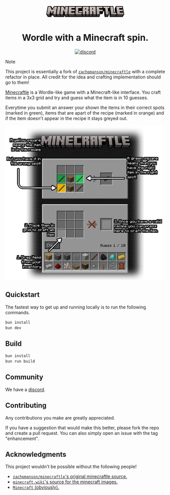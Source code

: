 <div align="center">
  <a href="https://minecraftle2.vercel.app">
    <img src="./app/assets/logo.webp" style="width: 256px">
  </a>

  <h1>
    Wordle with a Minecraft spin.
  </h1>

[![discord](https://img.shields.io/discord/1260530089532325909?label=discord)](https://discord.gg/5BJpzEmk)

</div>

> [!NOTE]  
> This project is essentially a fork of [`zachpmanson/minecraftle`](https://github.com/zachpmanson/minecraftle) with a complete refactor in place. All credit for the idea and crafting implementation should go to them!

[Minecraftle](https://minecraftle2.vercel.app) is a Wordle-like game with a Minecraft-like interface. You craft items in a 3x3 grid and try and guess what the item is in 10 guesses. 

Everytime you submit an answer your shown the items in their correct spots (marked in green), items that are apart of the recipe (marked in orange) and if the item doesn't appear in the recipe it stays greyed out.

<p align="center">
  <img src="./app/assets/hero-image.png">
</p>

## Quickstart

The fastest way to get up and running locally is to run the following commands.

```sh
bun install
bun dev
```

## Build

```sh
bun install
bun run build
```

## Community

We have a [discord](https://discord.gg/5BJpzEmk).

## Contributing

Any contributions you make are greatly appreciated.

If you have a suggestion that would make this better, please fork the repo and create a pull request. You can also simply open an issue with the tag "enhancement".

## Acknowledgments

This project wouldn't be possible without the following people!

* [`zachpmanson/minecraftle`'s original minecraftle source.](https://github.com/zachpmanson/minecraftle)
* [`minecraft.wiki`'s source for the minecraft images.](https://minecraft.wiki)
* [`Minecraft` (obviously).](https://minecraft.net)
